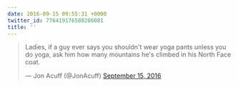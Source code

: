 ```yaml
---
date: 2016-09-15 09:55:31 +0000
twitter_id: 776419176588206081
title: ''
---
```


<blockquote class="twitter-tweet"><p lang="en" dir="ltr">Ladies, if a guy ever says you shouldn&#39;t wear yoga pants unless you do yoga, ask him how many mountains he&#39;s climbed in his North Face coat.</p>&mdash; Jon Acuff (@JonAcuff) <a href="https://twitter.com/JonAcuff/status/776418659250102272?ref_src=twsrc%5Etfw">September 15, 2016</a></blockquote>
<script async src="https://platform.twitter.com/widgets.js" charset="utf-8"></script>
